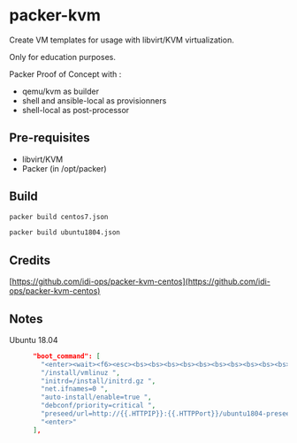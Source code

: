 # packer-kvm

Create VM templates for usage with libvirt/KVM virtualization.

Only for education purposes.

Packer Proof of Concept with :

* qemu/kvm as builder
* shell and ansible-local as provisionners
* shell-local as post-processor

## Pre-requisites

 * libvirt/KVM
 * Packer (in /opt/packer)

## Build


```bash
packer build centos7.json
```

```bash
packer build ubuntu1804.json
```


## Credits

[https://github.com/idi-ops/packer-kvm-centos](https://github.com/idi-ops/packer-kvm-centos)

## Notes

Ubuntu 18.04

```json
      "boot_command": [
        "<enter><wait><f6><esc><bs><bs><bs><bs><bs><bs><bs><bs><bs><bs><bs><bs><bs><bs><bs><bs><bs><bs><bs><bs><bs><bs><bs><bs><bs><bs><bs><bs><bs><bs><bs><bs><bs><bs><bs><bs><bs><bs><bs><bs><bs><bs><bs><bs><bs><bs><bs><bs><bs><bs><bs><bs><bs><bs><bs><bs><bs><bs><bs><bs><bs><bs><bs><bs><bs><bs><bs><bs><bs><bs><bs><bs><bs><bs><bs><bs><bs><bs><bs><bs><bs><bs><bs>",
        "/install/vmlinuz ",
        "initrd=/install/initrd.gz ",
        "net.ifnames=0 ",
        "auto-install/enable=true ",
        "debconf/priority=critical ",
        "preseed/url=http://{{.HTTPIP}}:{{.HTTPPort}}/ubuntu1804-preseed.cfg",
        "<enter>"
      ],
```
